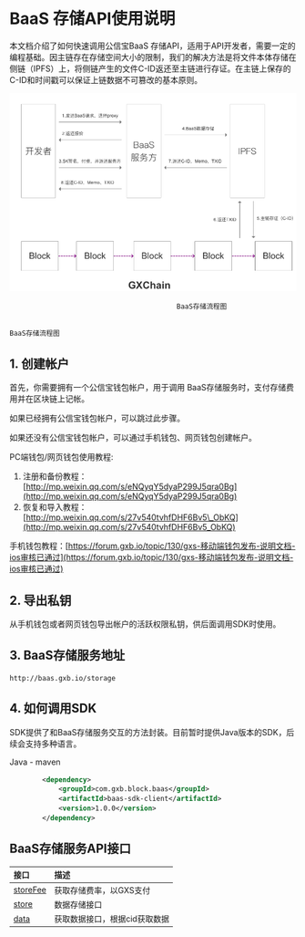 # BaaS 存储API使用说明

本文档介绍了如何快速调用公信宝BaaS 存储API，适用于API开发者，需要一定的编程基础。因主链存在存储空间大小的限制，我们的解决方法是将文件本体存储在侧链（IPFS）上，将侧链产生的文件C-ID返还至主链进行存证。在主链上保存的C-ID和时间戳可以保证上链数据不可篡改的基本原则。

![](/assets/index.png)

```
                                         BaaS存储流程图
```

                                                                                             BaaS存储流程图

## 1. 创建帐户

首先，你需要拥有一个公信宝钱包帐户，用于调用 BaaS存储服务时，支付存储费用并在区块链上记帐。

如果已经拥有公信宝钱包帐户，可以跳过此步骤。

如果还没有公信宝钱包帐户，可以通过手机钱包、网页钱包创建帐户。

PC端钱包/网页钱包使用教程:

1. 注册和备份教程：[http://mp.weixin.qq.com/s/eNQyqY5dyaP299J5qra0Bg](http://mp.weixin.qq.com/s/eNQyqY5dyaP299J5qra0Bg)
2. 恢复和导入教程：[http://mp.weixin.qq.com/s/27v540tvhfDHF6Bv5\_ObKQ](http://mp.weixin.qq.com/s/27v540tvhfDHF6Bv5_ObKQ)

手机钱包教程：[https://forum.gxb.io/topic/130/gxs-移动端钱包发布-说明文档-ios审核已通过](https://forum.gxb.io/topic/130/gxs-移动端钱包发布-说明文档-ios审核已通过)

## 2. 导出私钥

从手机钱包或者网页钱包导出帐户的活跃权限私钥，供后面调用SDK时使用。

## 3. BaaS存储服务地址

```
http://baas.gxb.io/storage
```

## 4. 如何调用SDK

SDK提供了和BaaS存储服务交互的方法封装。目前暂时提供Java版本的SDK，后续会支持多种语言。

Java - maven

```xml
        <dependency>
            <groupId>com.gxb.block.baas</groupId>
            <artifactId>baas-sdk-client</artifactId>
            <version>1.0.0</version>
        </dependency>
```

## BaaS存储服务API接口

| 接口 | 描述 |
| :--- | :--- |
| [storeFee](/api/baas-api/huo-qu-fei-lv-jie-kou.md) | 获取存储费率，以GXS支付 |
| [store](/api/baas-api/shu-ju-cun-chu-jie-kou.md) | 数据存储接口 |
| [data](/api/baas-api/huo-qu-yi-cun-shu-ju-jie-kou.md) | 获取数据接口，根据cid获取数据 |



